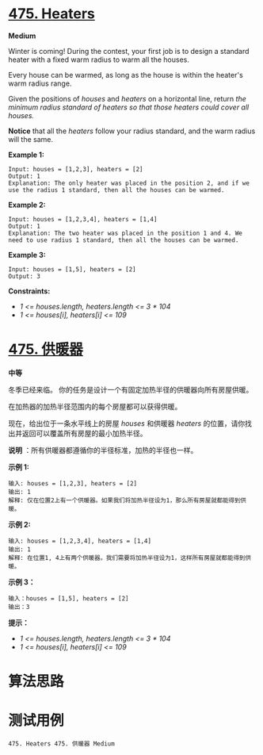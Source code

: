 # [475. Heaters][enTitle]

**Medium**

Winter is coming! During the contest, your first job is to design a standard heater with a fixed warm radius to warm all the houses.

Every house can be warmed, as long as the house is within the heater's warm radius range.

Given the positions of  *houses*  and  *heaters*  on a horizontal line, return  *the minimum radius standard of heaters so that those heaters could cover all houses.* 

**Notice**  that all the  *heaters*  follow your radius standard, and the warm radius will the same.



**Example 1:** 

```
Input: houses = [1,2,3], heaters = [2]
Output: 1
Explanation: The only heater was placed in the position 2, and if we use the radius 1 standard, then all the houses can be warmed.

```

**Example 2:** 

```
Input: houses = [1,2,3,4], heaters = [1,4]
Output: 1
Explanation: The two heater was placed in the position 1 and 4. We need to use radius 1 standard, then all the houses can be warmed.

```

**Example 3:** 

```
Input: houses = [1,5], heaters = [2]
Output: 3

```



**Constraints:** 

-  *1 <= houses.length, heaters.length <= 3 * 104*  
-  *1 <= houses[i], heaters[i] <= 109* 


# [475. 供暖器][cnTitle]

**中等**

冬季已经来临。 你的任务是设计一个有固定加热半径的供暖器向所有房屋供暖。

在加热器的加热半径范围内的每个房屋都可以获得供暖。

现在，给出位于一条水平线上的房屋  *houses*  和供暖器  *heaters*  的位置，请你找出并返回可以覆盖所有房屋的最小加热半径。

**说明** ：所有供暖器都遵循你的半径标准，加热的半径也一样。



**示例 1:** 

```
输入: houses = [1,2,3], heaters = [2]
输出: 1
解释: 仅在位置2上有一个供暖器。如果我们将加热半径设为1，那么所有房屋就都能得到供暖。

```

**示例 2:** 

```
输入: houses = [1,2,3,4], heaters = [1,4]
输出: 1
解释: 在位置1, 4上有两个供暖器。我们需要将加热半径设为1，这样所有房屋就都能得到供暖。

```

**示例 3：** 

```
输入：houses = [1,5], heaters = [2]
输出：3

```



**提示：** 

-  *1 <= houses.length, heaters.length <= 3 * 104*  
-  *1 <= houses[i], heaters[i] <= 109* 




# 算法思路

# 测试用例
```
475. Heaters 475. 供暖器 Medium
```

[enTitle]: https://leetcode.com/problems/heaters/
[cnTitle]: https://leetcode-cn.com/problems/heaters/
